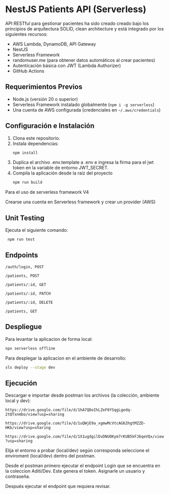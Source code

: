 # NestJS Patients API (Serverless)

API RESTful para gestionar pacientes ha sido creado creado bajo los principios de arquitectura SOLID, clean architecture y está integrado por los siguientes recursos:
- AWS Lambda, DynamoDB, API Gateway
- NestJS
- Serverless Framework
- randomuser.me (para obtener datos automáticos al crear pacientes)
- Autenticación básica con JWT (Lambda Authorizer)
- GitHub Actions

## Requerimientos Previos

- Node.js (versión 20 o superior)
- Serverless Framework instalado globalmente (`npm i -g serverless`)
- Una cuenta de AWS configurada (credenciales en `~/.aws/credentials`)

## Configuración e Instalación

1. Clona este repositorio.
2. Instala dependencias:
   ```bash
   npm install
3. Duplica el archivo .env.template a .env e ingresa la firma para el jwt token en la variable de entorno JWT_SECRET.
4. Compila la aplicación desde la raíz del proyecto
   ```bash
   npm run build
   ```
Para el uso de serverless framework V4

Crearse una cuenta en Serverless framework y crear un provider (AWS) 

## Unit Testing

Ejecuta el siguiente comando:
   ```bash
    npm run test
   ```

## Endpoints

`/auth/login, POST`

`/patients, POST`

`/patients/:id, GET`

`/patients/:id, PATCH`

`/patients/:id, DELETE`

`/patients, GET`



## Despliegue


Para levantar la aplicacion de forma local:
```bash
npx serverless offline
```

Para desplegar la aplicacion en el ambiente de desarrollo:
```bash
sls deploy --stage dev
```

## Ejecución


Descargar e importar desde postman los archivos (la colección, ambiente local y dev):

`https://drive.google.com/file/d/1hA7QDoIhLZeF6YSqgLgedq-2tQTxnmbo/view?usp=sharing`

`https://drive.google.com/file/d/1uQWjE9a_xgmwMcVtcAG62hgtMZZD-HKb/view?usp=sharing`

`https://drive.google.com/file/d/1X1ugdgilDvDNUOKym7rKUB5kFJ6qeVQx/view?usp=sharing`

Elija el entorno a probar (local/dev) según corresponda seleccione el enviroment (local/dev) dentro del postman.

Desde el postman primero ejecutar el endpoint Login que se encuentra en la coleccion Aditi/Dev. Este genera el token.
Asignarle un usuario y contraseña.

Después ejecutar el endpoint que requiera revisar.
